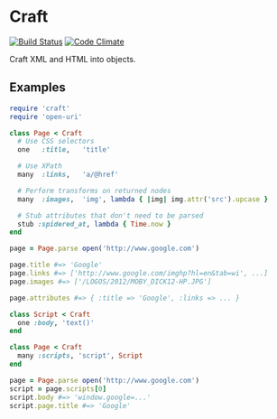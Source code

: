 # Craft

[![Build Status][1]][2]
[![Code Climate][3]][4]

Craft XML and HTML into objects.

## Examples

```ruby
require 'craft'
require 'open-uri'

class Page < Craft
  # Use CSS selectors
  one   :title,   'title'

  # Use XPath
  many  :links,   'a/@href'

  # Perform transforms on returned nodes
  many  :images,  'img', lambda { |img| img.attr('src').upcase }

  # Stub attributes that don't need to be parsed
  stub :spidered_at, lambda { Time.now }
end

page = Page.parse open('http://www.google.com')

page.title #=> 'Google'
page.links #=> ['http://www.google.com/imghp?hl=en&tab=wi', ...]
page.images #=> ['/LOGOS/2012/MOBY_DICK12-HP.JPG']

page.attributes #=> { :title => 'Google', :links => ... }

class Script < Craft
  one :body, 'text()'
end

class Page < Craft
  many :scripts, 'script', Script
end

page = Page.parse open('http://www.google.com')
script = page.scripts[0]
script.body #=> 'window.google=...'
script.page.title #=> 'Google'
```

[1]: https://secure.travis-ci.org/papercavalier/craft.png
[2]: http://travis-ci.org/papercavalier/craft
[3]: https://codeclimate.com/badge.png
[4]: https://codeclimate.com/github/papercavalier/craft
